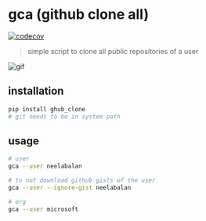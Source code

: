 # gca (github clone all)
[![codecov](https://codecov.io/gh/neelabalan/gca/branch/main/graph/badge.svg?token=MGFCAJ1UR6)](https://codecov.io/gh/neelabalan/gca)

> simple script to clone all public repositories of a user



![gif](https://i.imgur.com/3UJQech.gif)



## installation

```bash
pip install ghub_clone
# git needs to be in system path
```



## usage

```bash
# user
gca --user neelabalan

# to not download github gists of the user
gca --user --ignore-gist neelabalan

# org
gca --user microsoft 
```

